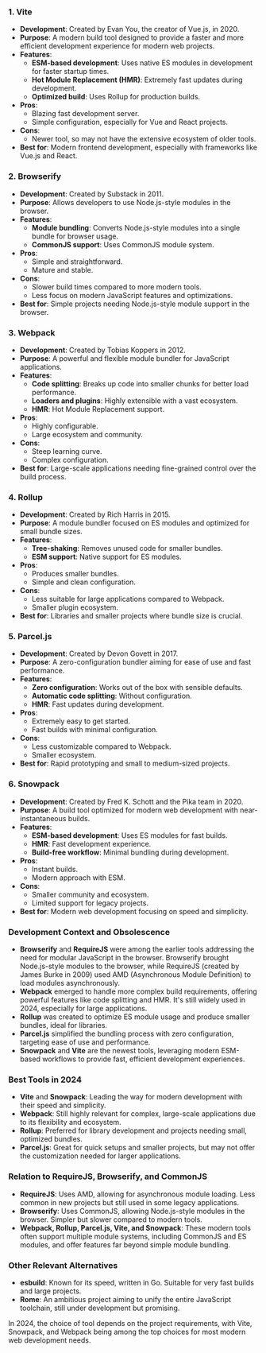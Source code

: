 ### 1. Vite

- **Development**: Created by Evan You, the creator of Vue.js, in 2020.
- **Purpose**: A modern build tool designed to provide a faster and more efficient development experience for modern web projects.
- **Features**:
    - **ESM-based development**: Uses native ES modules in development for faster startup times.
    - **Hot Module Replacement (HMR)**: Extremely fast updates during development.
    - **Optimized build**: Uses Rollup for production builds.
- **Pros**:
    - Blazing fast development server.
    - Simple configuration, especially for Vue and React projects.
- **Cons**:
    - Newer tool, so may not have the extensive ecosystem of older tools.
- **Best for**: Modern frontend development, especially with frameworks like Vue.js and React.

### 2. Browserify

- **Development**: Created by Substack in 2011.
- **Purpose**: Allows developers to use Node.js-style modules in the browser.
- **Features**:
    - **Module bundling**: Converts Node.js-style modules into a single bundle for browser usage.
    - **CommonJS support**: Uses CommonJS module system.
- **Pros**:
    - Simple and straightforward.
    - Mature and stable.
- **Cons**:
    - Slower build times compared to more modern tools.
    - Less focus on modern JavaScript features and optimizations.
- **Best for**: Simple projects needing Node.js-style module support in the browser.

### 3. Webpack

- **Development**: Created by Tobias Koppers in 2012.
- **Purpose**: A powerful and flexible module bundler for JavaScript applications.
- **Features**:
    - **Code splitting**: Breaks up code into smaller chunks for better load performance.
    - **Loaders and plugins**: Highly extensible with a vast ecosystem.
    - **HMR**: Hot Module Replacement support.
- **Pros**:
    - Highly configurable.
    - Large ecosystem and community.
- **Cons**:
    - Steep learning curve.
    - Complex configuration.
- **Best for**: Large-scale applications needing fine-grained control over the build process.

### 4. Rollup

- **Development**: Created by Rich Harris in 2015.
- **Purpose**: A module bundler focused on ES modules and optimized for small bundle sizes.
- **Features**:
    - **Tree-shaking**: Removes unused code for smaller bundles.
    - **ESM support**: Native support for ES modules.
- **Pros**:
    - Produces smaller bundles.
    - Simple and clean configuration.
- **Cons**:
    - Less suitable for large applications compared to Webpack.
    - Smaller plugin ecosystem.
- **Best for**: Libraries and smaller projects where bundle size is crucial.

### 5. Parcel.js

- **Development**: Created by Devon Govett in 2017.
- **Purpose**: A zero-configuration bundler aiming for ease of use and fast performance.
- **Features**:
    - **Zero configuration**: Works out of the box with sensible defaults.
    - **Automatic code splitting**: Without configuration.
    - **HMR**: Fast updates during development.
- **Pros**:
    - Extremely easy to get started.
    - Fast builds with minimal configuration.
- **Cons**:
    - Less customizable compared to Webpack.
    - Smaller ecosystem.
- **Best for**: Rapid prototyping and small to medium-sized projects.

### 6. Snowpack

- **Development**: Created by Fred K. Schott and the Pika team in 2020.
- **Purpose**: A build tool optimized for modern web development with near-instantaneous builds.
- **Features**:
    - **ESM-based development**: Uses ES modules for fast builds.
    - **HMR**: Fast development experience.
    - **Build-free workflow**: Minimal bundling during development.
- **Pros**:
    - Instant builds.
    - Modern approach with ESM.
- **Cons**:
    - Smaller community and ecosystem.
    - Limited support for legacy projects.
- **Best for**: Modern web development focusing on speed and simplicity.

### Development Context and Obsolescence

- **Browserify** and **RequireJS** were among the earlier tools addressing the need for modular JavaScript in the browser. Browserify brought Node.js-style modules to the browser, while RequireJS (created by James Burke in 2009) used AMD (Asynchronous Module Definition) to load modules asynchronously.
- **Webpack** emerged to handle more complex build requirements, offering powerful features like code splitting and HMR. It's still widely used in 2024, especially for large applications.
- **Rollup** was created to optimize ES module usage and produce smaller bundles, ideal for libraries.
- **Parcel.js** simplified the bundling process with zero configuration, targeting ease of use and performance.
- **Snowpack** and **Vite** are the newest tools, leveraging modern ESM-based workflows to provide fast, efficient development experiences.

### Best Tools in 2024

- **Vite** and **Snowpack**: Leading the way for modern development with their speed and simplicity.
- **Webpack**: Still highly relevant for complex, large-scale applications due to its flexibility and ecosystem.
- **Rollup**: Preferred for library development and projects needing small, optimized bundles.
- **Parcel.js**: Great for quick setups and smaller projects, but may not offer the customization needed for larger applications.

### Relation to RequireJS, Browserify, and CommonJS

- **RequireJS**: Uses AMD, allowing for asynchronous module loading. Less common in new projects but still used in some legacy applications.
- **Browserify**: Uses CommonJS, allowing Node.js-style modules in the browser. Simpler but slower compared to modern tools.
- **Webpack, Rollup, Parcel.js, Vite, and Snowpack**: These modern tools often support multiple module systems, including CommonJS and ES modules, and offer features far beyond simple module bundling.

### Other Relevant Alternatives

- **esbuild**: Known for its speed, written in Go. Suitable for very fast builds and large projects.
- **Rome**: An ambitious project aiming to unify the entire JavaScript toolchain, still under development but promising.

In 2024, the choice of tool depends on the project requirements, with Vite, Snowpack, and Webpack being among the top choices for most modern web development needs.
